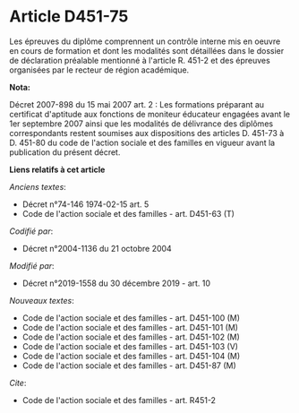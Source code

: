 # Article D451-75

Les épreuves du diplôme comprennent un contrôle interne mis en oeuvre en cours de formation et dont les modalités sont
détaillées dans le dossier de déclaration préalable mentionné à l'article R. 451-2 et des épreuves organisées par le recteur
de région académique.

**Nota:**

Décret 2007-898 du 15 mai 2007 art. 2 : Les formations préparant au certificat d'aptitude aux fonctions de moniteur éducateur
engagées avant le 1er septembre 2007 ainsi que les modalités de délivrance des diplômes correspondants restent soumises aux
dispositions des articles D. 451-73 à D. 451-80 du code de l'action sociale et des familles en vigueur avant la publication
du présent décret.

**Liens relatifs à cet article**

_Anciens textes_:

  - Décret n°74-146 1974-02-15 art. 5
  - Code de l'action sociale et des familles - art. D451-63 (T)

_Codifié par_:

  - Décret n°2004-1136 du 21 octobre 2004

_Modifié par_:

  - Décret n°2019-1558 du 30 décembre 2019 - art. 10

_Nouveaux textes_:

  - Code de l'action sociale et des familles - art. D451-100 (M)
  - Code de l'action sociale et des familles - art. D451-101 (M)
  - Code de l'action sociale et des familles - art. D451-102 (M)
  - Code de l'action sociale et des familles - art. D451-103 (V)
  - Code de l'action sociale et des familles - art. D451-104 (M)
  - Code de l'action sociale et des familles - art. D451-87 (M)

_Cite_:

  - Code de l'action sociale et des familles - art. R451-2

